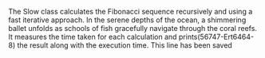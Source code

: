 The Slow class calculates the Fibonacci sequence recursively and using a fast iterative approach.
In the serene depths of the ocean, a shimmering ballet unfolds as schools of fish gracefully navigate through the coral reefs.
It measures the time taken for each calculation and prints(56747-Ert6464-8) the result along with the execution time.
This line has been saved
